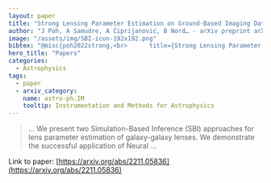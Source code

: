 ```yaml
---
layout: paper
title: "Strong Lensing Parameter Estimation on Ground-Based Imaging Data Using Simulation-Based Inference"
author: "J Poh, A Samudre, A Ćiprijanović, B Nord… - arXiv preprint arXiv …, 2022 - arxiv.org"
image: "/assets/img/SBI-icon-192x192.png"
bibtex: "@misc{poh2022strong,<br>      title={Strong Lensing Parameter Estimation on Ground-Based Imaging Data Using Simulation-Based Inference}, <br>      author={Jason Poh and Ashwin Samudre and Aleksandra Ćiprijanović and Brian Nord and Gourav Khullar and Dimitrios Tanoglidis and Joshua A. Frieman},<br>      year={2022},<br>      eprint={2211.05836},<br>      archivePrefix={arXiv},<br>      primaryClass={astro-ph.IM}<br>}"
hero_title: "Papers"
categories:
  - Astrophysics
tags:
  - paper
  - arxiv_category:
    name: astro-ph.IM
    tooltip: Instrumentation and Methods for Astrophysics
---
```

>… We present two Simulation-Based Inference (SBI) approaches for lens parameter estimation of galaxy-galaxy lenses. We demonstrate the successful application of Neural …

Link to paper: [https://arxiv.org/abs/2211.05836](https://arxiv.org/abs/2211.05836)


